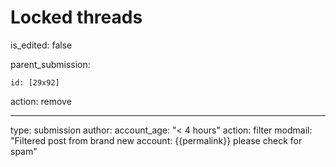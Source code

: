 
# Locked threads

is_edited: false

parent_submission:

    id: [29x92]

action: remove

---

type: submission
author:
    account_age: "< 4 hours" 
action: filter
modmail: "Filtered post from brand new account: {{permalink}} please check for spam"
